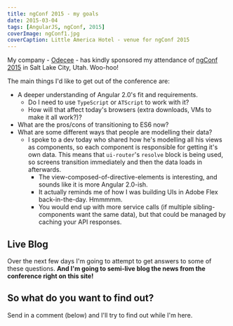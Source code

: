 ```yaml
---
title: ngConf 2015 - my goals
date: 2015-03-04
tags: [AngularJS, ngConf, 2015]
coverImage: ngConf1.jpg
coverCaption: Little America Hotel - venue for ngConf 2015
---
```


My company - [Odecee](https://www.odecee.com.au) - has kindly sponsored my attendance of [ngConf 2015](http://www.ng-conf.org/) in Salt Lake City, Utah. Woo-hoo!

<!-- more -->

The main things I'd like to get out of the conference are:

- A deeper understanding of Angular 2.0's fit and requirements.
  - Do I need to use `TypeScript` or `ATScript` to work with it?
  - How will that affect today's browsers (extra downloads, VMs to make it all work?)?
- What are the pros/cons of transitioning to ES6 now?
- What are some different ways that people are modelling their data?
  - I spoke to a dev today who shared how he's modelling all his views as components, so each component is responsible 
    for getting it's own data. This means that `ui-router`'s `resolve` block is being used, so screens transition
    immediately and then the data loads in afterwards. 
    - The view-composed-of-directive-elements is interesting, and sounds like it is more Angular 2.0-ish.
    - It actually reminds me of how I was building UIs in Adobe Flex back-in-the-day. Hmmmmm.
    - You would end up with more service calls (if multiple sibling-components want the same data), but that could be
      managed by caching your API responses.

## Live Blog

Over the next few days I'm going to attempt to get answers to some of these questions. **And I'm going to semi-live blog
the news from the conference right on this site!**

## So what do you want to find out?
Send in a comment (below) and I'll try to find out while I'm here.



